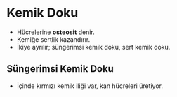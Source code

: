 # Kemik Doku
- Hücrelerine **osteosit** denir.
- Kemiğe sertlik kazandırır.
- İkiye ayrılır; süngerimsi kemik doku, sert kemik doku.

## Süngerimsi Kemik Doku
- İçinde kırmızı kemik iliği var, kan hücreleri üretiyor.
